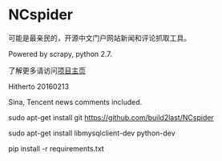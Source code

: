 # NCspider  

可能是最亲民的，开源中文门户网站新闻和评论抓取工具。

Powered by scrapy, python 2.7.  

了解更多请访问[项目主页](http://build2last.github.io/NCspider)

Hitherto 20160213

Sina, Tencent news comments included.

sudo apt-get install git  https://github.com/build2last/NCspider

sudo apt-get install libmysqlclient-dev python-dev

pip install -r requirements.txt
